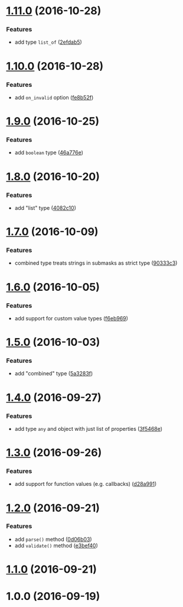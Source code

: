<a name="1.11.0"></a>
# [1.11.0](https://github.com/fczbkk/config-mask/compare/v1.10.0...v1.11.0) (2016-10-28)


### Features

* add type `list_of` ([2efdab5](https://github.com/fczbkk/config-mask/commit/2efdab5))



<a name="1.10.0"></a>
# [1.10.0](https://github.com/fczbkk/config-mask/compare/v1.9.0...v1.10.0) (2016-10-28)


### Features

* add `on_invalid` option ([fe8b52f](https://github.com/fczbkk/config-mask/commit/fe8b52f))



<a name="1.9.0"></a>
# [1.9.0](https://github.com/fczbkk/config-mask/compare/v1.8.0...v1.9.0) (2016-10-25)


### Features

* add `boolean` type ([46a776e](https://github.com/fczbkk/config-mask/commit/46a776e))



<a name="1.8.0"></a>
# [1.8.0](https://github.com/fczbkk/config-mask/compare/v1.7.0...v1.8.0) (2016-10-20)


### Features

* add "list" type ([4082c10](https://github.com/fczbkk/config-mask/commit/4082c10))



<a name="1.7.0"></a>
# [1.7.0](https://github.com/fczbkk/config-mask/compare/v1.6.0...v1.7.0) (2016-10-09)


### Features

* combined type treats strings in submasks as strict type ([90333c3](https://github.com/fczbkk/config-mask/commit/90333c3))



<a name="1.6.0"></a>
# [1.6.0](https://github.com/fczbkk/config-mask/compare/v1.5.0...v1.6.0) (2016-10-05)


### Features

* add support for custom value types ([f6eb969](https://github.com/fczbkk/config-mask/commit/f6eb969))



<a name="1.5.0"></a>
# [1.5.0](https://github.com/fczbkk/config-mask/compare/v1.4.0...v1.5.0) (2016-10-03)


### Features

* add "combined" type ([5a3283f](https://github.com/fczbkk/config-mask/commit/5a3283f))



<a name="1.4.0"></a>
# [1.4.0](https://github.com/fczbkk/config-mask/compare/v1.3.0...v1.4.0) (2016-09-27)


### Features

* add type `any` and object with just list of properties ([3f5468e](https://github.com/fczbkk/config-mask/commit/3f5468e))



<a name="1.3.0"></a>
# [1.3.0](https://github.com/fczbkk/config-mask/compare/v1.2.0...v1.3.0) (2016-09-26)


### Features

* add support for function values (e.g. callbacks) ([d28a991](https://github.com/fczbkk/config-mask/commit/d28a991))



<a name="1.2.0"></a>
# [1.2.0](https://github.com/fczbkk/config-mask/compare/v1.1.0...v1.2.0) (2016-09-21)


### Features

* add `parse()` method ([0d06b03](https://github.com/fczbkk/config-mask/commit/0d06b03))
* add `validate()` method ([e3bef40](https://github.com/fczbkk/config-mask/commit/e3bef40))



<a name="1.1.0"></a>
# [1.1.0](https://github.com/fczbkk/config-mask/compare/v1.0.0...v1.1.0) (2016-09-21)



<a name="1.0.0"></a>
# 1.0.0 (2016-09-19)



